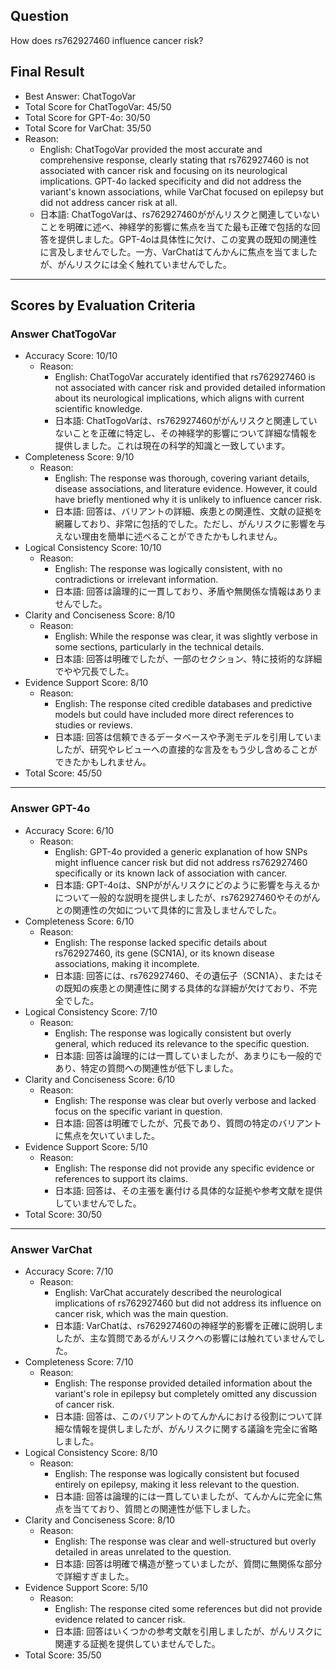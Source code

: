 ## Question

How does rs762927460 influence cancer risk?

## Final Result

- Best Answer: ChatTogoVar
- Total Score for ChatTogoVar: 45/50
- Total Score for GPT-4o: 30/50
- Total Score for VarChat: 35/50
- Reason:
  - English: ChatTogoVar provided the most accurate and comprehensive response, clearly stating that rs762927460 is not associated with cancer risk and focusing on its neurological implications. GPT-4o lacked specificity and did not address the variant's known associations, while VarChat focused on epilepsy but did not address cancer risk at all.
  - 日本語: ChatTogoVarは、rs762927460ががんリスクと関連していないことを明確に述べ、神経学的影響に焦点を当てた最も正確で包括的な回答を提供しました。GPT-4oは具体性に欠け、この変異の既知の関連性に言及しませんでした。一方、VarChatはてんかんに焦点を当てましたが、がんリスクには全く触れていませんでした。

---

## Scores by Evaluation Criteria

### Answer ChatTogoVar
- Accuracy Score: 10/10
  - Reason: 
    - English: ChatTogoVar accurately identified that rs762927460 is not associated with cancer risk and provided detailed information about its neurological implications, which aligns with current scientific knowledge.
    - 日本語: ChatTogoVarは、rs762927460ががんリスクと関連していないことを正確に特定し、その神経学的影響について詳細な情報を提供しました。これは現在の科学的知識と一致しています。
- Completeness Score: 9/10
  - Reason: 
    - English: The response was thorough, covering variant details, disease associations, and literature evidence. However, it could have briefly mentioned why it is unlikely to influence cancer risk.
    - 日本語: 回答は、バリアントの詳細、疾患との関連性、文献の証拠を網羅しており、非常に包括的でした。ただし、がんリスクに影響を与えない理由を簡単に述べることができたかもしれません。
- Logical Consistency Score: 10/10
  - Reason: 
    - English: The response was logically consistent, with no contradictions or irrelevant information.
    - 日本語: 回答は論理的に一貫しており、矛盾や無関係な情報はありませんでした。
- Clarity and Conciseness Score: 8/10
  - Reason: 
    - English: While the response was clear, it was slightly verbose in some sections, particularly in the technical details.
    - 日本語: 回答は明確でしたが、一部のセクション、特に技術的な詳細でやや冗長でした。
- Evidence Support Score: 8/10
  - Reason: 
    - English: The response cited credible databases and predictive models but could have included more direct references to studies or reviews.
    - 日本語: 回答は信頼できるデータベースや予測モデルを引用していましたが、研究やレビューへの直接的な言及をもう少し含めることができたかもしれません。
- Total Score: 45/50

---

### Answer GPT-4o
- Accuracy Score: 6/10
  - Reason: 
    - English: GPT-4o provided a generic explanation of how SNPs might influence cancer risk but did not address rs762927460 specifically or its known lack of association with cancer.
    - 日本語: GPT-4oは、SNPががんリスクにどのように影響を与えるかについて一般的な説明を提供しましたが、rs762927460やそのがんとの関連性の欠如について具体的に言及しませんでした。
- Completeness Score: 6/10
  - Reason: 
    - English: The response lacked specific details about rs762927460, its gene (SCN1A), or its known disease associations, making it incomplete.
    - 日本語: 回答には、rs762927460、その遺伝子（SCN1A）、またはその既知の疾患との関連性に関する具体的な詳細が欠けており、不完全でした。
- Logical Consistency Score: 7/10
  - Reason: 
    - English: The response was logically consistent but overly general, which reduced its relevance to the specific question.
    - 日本語: 回答は論理的には一貫していましたが、あまりにも一般的であり、特定の質問への関連性が低下しました。
- Clarity and Conciseness Score: 6/10
  - Reason: 
    - English: The response was clear but overly verbose and lacked focus on the specific variant in question.
    - 日本語: 回答は明確でしたが、冗長であり、質問の特定のバリアントに焦点を欠いていました。
- Evidence Support Score: 5/10
  - Reason: 
    - English: The response did not provide any specific evidence or references to support its claims.
    - 日本語: 回答は、その主張を裏付ける具体的な証拠や参考文献を提供していませんでした。
- Total Score: 30/50

---

### Answer VarChat
- Accuracy Score: 7/10
  - Reason: 
    - English: VarChat accurately described the neurological implications of rs762927460 but did not address its influence on cancer risk, which was the main question.
    - 日本語: VarChatは、rs762927460の神経学的影響を正確に説明しましたが、主な質問であるがんリスクへの影響には触れていませんでした。
- Completeness Score: 7/10
  - Reason: 
    - English: The response provided detailed information about the variant's role in epilepsy but completely omitted any discussion of cancer risk.
    - 日本語: 回答は、このバリアントのてんかんにおける役割について詳細な情報を提供しましたが、がんリスクに関する議論を完全に省略しました。
- Logical Consistency Score: 8/10
  - Reason: 
    - English: The response was logically consistent but focused entirely on epilepsy, making it less relevant to the question.
    - 日本語: 回答は論理的には一貫していましたが、てんかんに完全に焦点を当てており、質問との関連性が低下しました。
- Clarity and Conciseness Score: 8/10
  - Reason: 
    - English: The response was clear and well-structured but overly detailed in areas unrelated to the question.
    - 日本語: 回答は明確で構造が整っていましたが、質問に無関係な部分で詳細すぎました。
- Evidence Support Score: 5/10
  - Reason: 
    - English: The response cited some references but did not provide evidence related to cancer risk.
    - 日本語: 回答はいくつかの参考文献を引用しましたが、がんリスクに関連する証拠を提供していませんでした。
- Total Score: 35/50